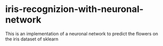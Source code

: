 # iris-recognizion-with-neuronal-network
This is an implementation of a neuronal network to predict the flowers on the iris dataset of sklearn
